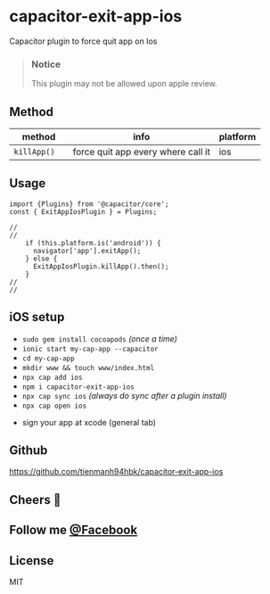# capacitor-exit-app-ios

Capacitor plugin to force quit app on Ios

> ### Notice
>
> This plugin may not be allowed upon apple review.

## Method

| method        | info                               | platform |
| ------------- | ---------------------------------- | -------- |
| `killApp()  ` | force quit app every where call it | ios      |

## Usage

```$xslt
import {Plugins} from '@capacitor/core';
const { ExitAppIosPlugin } = Plugins;

//
//
    if (this.platform.is('android')) {
      navigator['app'].exitApp();
    } else {
      ExitAppIosPlugin.killApp().then();
    }
//
//
```

## iOS setup

- `sudo gem install cocoapods` _(once a time)_
- `ionic start my-cap-app --capacitor`
- `cd my-cap-app`
- `mkdir www && touch www/index.html`
- `npx cap add ios`
- `npm i capacitor-exit-app-ios`
- `npx cap sync ios` _(always do sync after a plugin install)_
- `npx cap open ios`

* sign your app at xcode (general tab)

## Github

https://github.com/tienmanh94hbk/capacitor-exit-app-ios

## Cheers 🍻

## Follow me [@Facebook](https://www.facebook.com/manh.do.186)

## License

MIT
